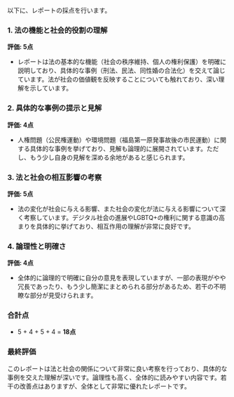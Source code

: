 以下に、レポートの採点を行います。

### 1. 法の機能と社会的役割の理解
**評価: 5点**
- レポートは法の基本的な機能（社会の秩序維持、個人の権利保護）を明確に説明しており、具体的な事例（刑法、民法、同性婚の合法化）を交えて論じています。法が社会の価値観を反映することについても触れており、深い理解を示しています。

### 2. 具体的な事例の提示と見解
**評価: 4点**
- 人権問題（公民権運動）や環境問題（福島第一原発事故後の市民運動）に関する具体的な事例を挙げており、見解も論理的に展開されています。ただし、もう少し自身の見解を深める余地があると感じられます。

### 3. 法と社会の相互影響の考察
**評価: 5点**
- 法の変化が社会に与える影響、また社会の変化が法に与える影響について深く考察しています。デジタル社会の進展やLGBTQ+の権利に関する意識の高まりを具体的に挙げており、相互作用の理解が非常に良好です。

### 4. 論理性と明確さ
**評価: 4点**
- 全体的に論理的で明確に自分の意見を表現していますが、一部の表現がやや冗長であったり、もう少し簡潔にまとめられる部分があるため、若干の不明瞭な部分が見受けられます。

### 合計点
- 5 + 4 + 5 + 4 = **18点**

### 最終評価
このレポートは法と社会の関係について非常に良い考察を行っており、具体的な事例を交えた理解が深いです。論理性も高く、全体的に読みやすい内容です。若干の改善点はありますが、全体として非常に優れたレポートです。